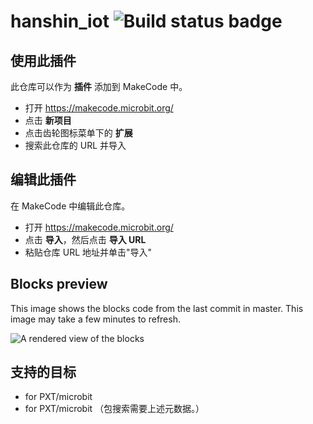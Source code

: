 # hanshin_iot ![Build status badge](https://github.com/stem-hanshin/hanshin_iot/workflows/MakeCode/badge.svg)



## 使用此插件

此仓库可以作为 **插件** 添加到 MakeCode 中。

* 打开 https://makecode.microbit.org/
* 点击 **新项目**
* 点击齿轮图标菜单下的 **扩展**
* 搜索此仓库的 URL 并导入

## 编辑此插件

在 MakeCode 中编辑此仓库。

* 打开 https://makecode.microbit.org/
* 点击 **导入**，然后点击 **导入 URL**
* 粘贴仓库 URL 地址并单击"导入"

## Blocks preview

This image shows the blocks code from the last commit in master.
This image may take a few minutes to refresh.

![A rendered view of the blocks](https://github.com/stem-hanshin/hanshin_iot/raw/master/.makecode/blocks.png)

## 支持的目标

* for PXT/microbit
* for PXT/microbit
（包搜索需要上述元数据。）

